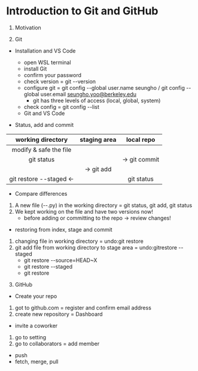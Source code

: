 #  Introduction to Git and GitHub

1. Motivation

2. Git

* Installation and VS Code
  - open WSL terminal
  - install Git
  - confirm your password
  - check version = git --version
  - configure git = git config --global user.name seungho / git config --global user.email seungho.yoo@berkeley.edu
    - git has three levels of access (local, global, system)
  - check config = git config --list
  - Git and VS Code

* Status, add and commit

working directory | staging area | local repo |
|:--:|:--:|:--:|
modify & safe the file |  |
git status|  | -> git commit
|  | -> git add |
git restore --staged <- |  | git status

* Compare differences

1) A new file (--.py) in the working directory = git status, git add, git status
2) We kept working on the file and have two versions now!
   - before adding or committing to the repo -> review changes!

* restoring from index, stage and commit

1) changing file in working directory = undo:git restore
2) git add file from working directory to stage area = undo:gitrestore --staged
   - git restore --source=HEAD~X
   - git restore --staged
   - git restore

3. GitHub

* Create your repo

1) got to github.com = register and confirm email address
2) create new repository = Dashboard

* invite a coworker

1) go to setting
2) go to collaborators = add member

* push
* fetch, merge, pull
